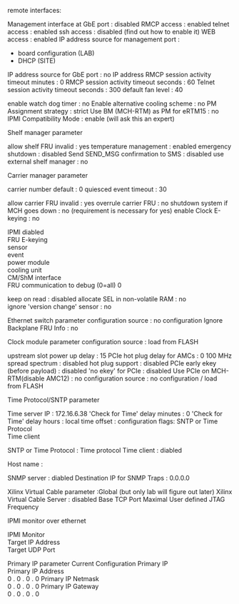 remote interfaces:

Management interface at GbE port : disabled
RMCP access : enabled
telnet access : enabled
ssh access : disabled (find out how to enable it)
WEB access : enabled 
IP address source for management port : 
* board configuration (LAB)
* DHCP (SITE)

IP address source for GbE port : no IP address
RMCP session activity timeout minutes : 0
RMCP session activity timeout seconds : 60
Telnet session activity timeout seconds : 300
default fan level : 40


enable watch dog timer : no
Enable alternative cooling scheme : no
PM Assignment strategy : strict
Use BM (MCH-RTM) as PM for eRTM15 : no
IPMI Compatibility Mode : enable (will ask this an expert)

Shelf manager parameter

allow shelf FRU invalid : yes
temperature management	: enabled
emergency shutdown : disabled
Send SEND_MSG confirmation to SMS : disabled
use external shelf manager : no

Carrier manager parameter

carrier number default : 0
quiesced event timeout : 30

allow carrier FRU invalid : yes
overrule carrier FRU : no
shutdown system if MCH goes down : no (requirement is necessary for yes)
enable Clock E-keying : no 


IPMI diabled	
FRU	
E-keying	
sensor	
event	
power module	
cooling unit	
CM/ShM interface	
FRU communication to debug (0=all)	 0

keep on read	: disabled
allocate SEL in non-volatile RAM : no	
ignore 'version change' sensor : no

Ethernet switch parameter
configuration source	: no configuration
Ignore Backplane FRU Info : no

Clock module parameter
configuration source : load from FLASH


upstream slot power up delay :	15 
PCIe hot plug delay for AMCs :	0 
100 MHz spread spectrum	 : disabled
hot plug support	: disabled 
PCIe early ekey (before payload) : disabled	
'no ekey' for PCIe	 : disabled 
Use PCIe on MCH-RTM(disable AMC12) : no
configuration source : no configuration / load from FLASH


Time Protocol/SNTP parameter

Time server IP	: 172.16.6.38 
'Check for Time' delay minutes	: 0
'Check for Time' delay hours :
local time offset : 
configuration flags:
SNTP or Time Protocol	
Time client

SNTP or Time Protocol	: Time protocol
Time client : diabled

Host name : 

SNMP server	: diabled
Destination IP for SNMP Traps : 0.0.0.0





Xilinx Virtual Cable parameter :Global (but only lab will figure out later)
Xilinx Virtual Cable Server : disabled
Base TCP Port
Maximal User defined JTAG Frequency  


IPMI monitor over ethernet

IPMI Monitor	
Target IP Address	
Target UDP Port


Primary IP parameter	Current Configuration
Primary IP	
Primary IP Address	
0 .  0 .  0 . 0
Primary IP Netmask	
0 .  0 .  0 . 0
Primary IP Gateway	
0 .  0 .  0 . 0

